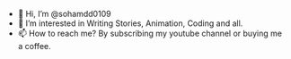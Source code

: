- 👋 Hi, I’m @sohamdd0109
- 👀 I’m interested in Writing Stories, Animation, Coding and all.
- 📫 How to reach me? By subscribing my youtube channel or buying me a coffee.

<!---
sohamdd0109/sohamdd0109 is a ✨ special ✨ repository because its `README.md` (this file) appears on your GitHub profile.
You can click the Preview link to take a look at your changes.
--->
